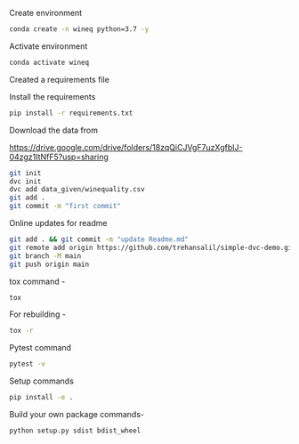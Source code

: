 
Create environment

```bash
conda create -n wineq python=3.7 -y
```
Activate environment

```bash
conda activate wineq
```
Created a requirements file

Install the requirements
```bash
pip install -r requirements.txt
```
Download the data from

https://drive.google.com/drive/folders/18zqQiCJVgF7uzXgfbIJ-04zgz1ItNfF5?usp=sharing
```bash
git init
dvc init 
dvc add data_given/winequality.csv
git add .
git commit -m "first commit"
```
Online updates for readme

```bash
git add . && git commit -m "update Readme.md"
git remote add origin https://github.com/trehansalil/simple-dvc-demo.git
git branch -M main
git push origin main
```

tox command -
```bash
tox
```

For rebuilding -
```bash
tox -r
```

Pytest command
```bash
pytest -v
```

Setup commands
```bash
pip install -e .
```

Build your own package commands-
```bash
python setup.py sdist bdist_wheel
```